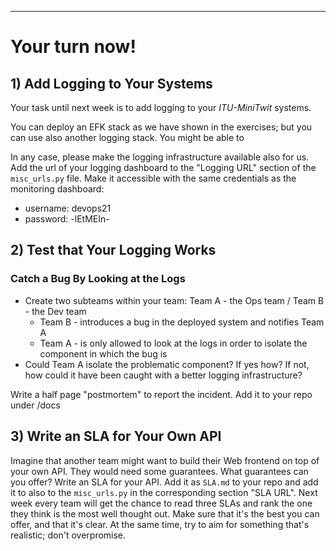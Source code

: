 -----------


# Your turn now!



## 1) Add Logging to Your Systems

Your task until next week is to add logging to your _ITU-MiniTwit_ systems. 

You can deploy an EFK stack as we have shown in the exercises; but you can use also another logging stack. You might be able to 

In any case, please make the logging infrastructure available also for us. Add the url of your logging dashboard to the "Logging URL" section of the `misc_urls.py` file. Make it accessible with the same credentials as the monitoring dashboard: 
  
  - username: devops21
  - password: -lEtMEIn-



## 2) Test that Your Logging Works

### Catch a Bug By Looking at the Logs
- Create two subteams within your team: Team A - the Ops team / Team B - the Dev team
  - Team B - introduces a bug in the deployed system and notifies Team A
  - Team A - is only allowed to look at the logs in order to isolate the component in which the bug is
- Could Team A isolate the problematic component? If yes how? If not, how could it have been caught with a better logging infrastructure?

Write a half page "postmortem" to report the incident. 
Add it to your repo under /docs 



## 3) Write an SLA for Your Own API

Imagine that another team might want to build their Web frontend on top of your own API. They would need some guarantees. What guarantees can you offer? Write an SLA for your API. Add it as `SLA.md` to your repo and add it to also to the `misc_urls.py` in the corresponding section "SLA URL". 
Next week every team will get the chance to read three SLAs and rank the one they think is the most well thought out. Make sure that it's the best you can offer, and that it's clear. At the same time, try to aim for something that's realistic; don't overpromise.



